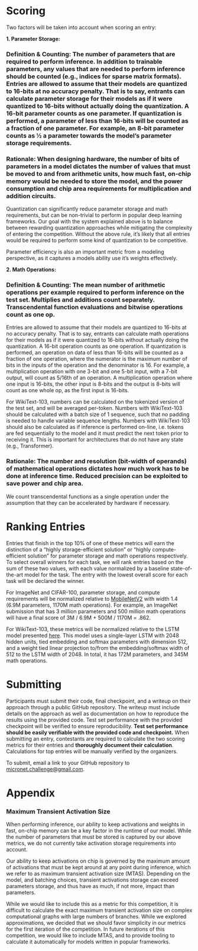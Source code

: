 # Scoring

Two factors will be taken into account when scoring an entry:

__1. Parameter Storage:__

### Definition & Counting: The number of parameters that are required to perform inference. In addition to trainable parameters, any values that are needed to perform inference should be counted (e.g., indices for sparse matrix formats). Entries are allowed to assume that their models are quantized to 16-bits at no accuracy penalty. That is to say, entrants can calculate parameter storage for their models as if it were quantized to 16-bits without actually doing the quantization. A 16-bit parameter counts as one parameter. If quantization is performed, a parameter of less than 16-bits will be counted as a fraction of one parameter. For example, an 8-bit parameter counts as ½ a parameter towards the model’s parameter storage requirements.

### Rationale: When designing hardware, the number of bits of parameters in a model dictates the number of values that must be moved to and from arithmetic units, how much fast, on-chip memory would be needed to store the model, and the power consumption and chip area requirements for multiplication and addition circuits. 

Quantization can significantly reduce parameter storage and math requirements, but can be non-trivial to perform in popular deep learning frameworks. Our goal with the system explained above is to balance between rewarding quantization approaches while mitigating the complexity of entering the competition. Without the above rule, it’s likely that all entries would be required to perform some kind of quantization to be competitive.

Parameter efficiency is also an important metric from a modeling perspective, as it captures a models ability use it’s weights effectively.

__2. Math Operations:__

### Definition & Counting: The mean number of arithmetic operations per example required to perform inference on the test set. Multiplies and additions count separately. Transcendental function evaluations and bitwise operations count as one op. 

Entries are allowed to assume that their models are quantized to 16-bits at no accuracy penalty. That is to say, entrants can calculate math operations for their models as if it were quantized to 16-bits without actually doing the quantization. A 16-bit operation counts as one operation. If quantization is performed, an operation on data of less than 16-bits will be counted as a fraction of one operation, where the numerator is the maximum number of bits in the inputs of the operation and the denominator is 16. For example, a multiplication operation with one 3-bit and one 5-bit input, with a 7-bit output, will count as 5/16th of an operation. A multiplication operation where one input is 16-bits, the other input is 8-bits and the output is 8-bits will count as one whole op, as the first input is 16-bits.

For WikiText-103, numbers can be calculated on the tokenized version of the test set, and will be averaged per-token. Numbers with WikiText-103 should be calculated with a batch size of 1 sequence, such that no padding is needed to handle variable sequence lengths. Numbers with WikiText-103 should also be calculated as if inference is performed on-line, i.e. tokens are fed sequentially to the model and it must predict the next token prior to receiving it. This is important for architectures that do not have any state (e.g., Transformer).

### Rationale: The number and resolution (bit-width of operands) of mathematical operations dictates how much work has to be done at inference time. Reduced precision can be exploited to save power and chip area.

We count transcendental functions as a single operation under the assumption that they can be accelerated by hardware if necessary.

# Ranking Entries

Entries that finish in the top 10% of one of these metrics will earn the distinction of a “highly storage-efficient solution” or “highly compute-efficient solution” for parameter storage and math operations respectively. To select overall winners for each task, we will rank entries based on the sum of these two values, with each value normalized by a baseline state-of-the-art model for the task. The entry with the lowest overall score for each task will be declared the winner.

For ImageNet and CIFAR-100, parameter storage, and compute requirements will be normalized relative to [MobileNetV2](https://arxiv.org/pdf/1801.04381.pdf) with width 1.4 (6.9M parameters, 1170M math operations). For example, an ImageNet submission that has 3 million parameters and 500 million math operations will have a final score of 3M / 6.9M + 500M / 1170M = .862.

For WikiText-103, these metrics will be normalized relative to the LSTM model presented [here](https://arxiv.org/pdf/1803.10049.pdf). This model uses a single-layer LSTM with 2048 hidden units, tied embedding and softmax parameters with dimension 512, and a weight tied linear projection to/from the embedding/softmax width of 512 to the LSTM width of 2048. In total, it has 172M parameters, and 345M math operations. 


# Submitting

Participants must submit their code, final checkpoint, and a writeup on their approach through a public GitHub repository. The writeup must include details on the approach as well as documentation on how to reproduce the results using the provided code. Test set performance with the provided checkpoint will be verified to ensure reproducibility. __Test set performance should be easily verifiable with the provided code and checkpoint.__ When submitting an entry, contestants are required to calculate the two scoring metrics for their entries and __thoroughly document their calculation__. Calculations for top entries will be manually verified by the organizers.

To submit, email a link to your GitHub repository to <micronet.challenge@gmail.com>.

# Appendix

### Maximum Transient Activation Size

When performing inference, our ability to keep activations and weights in fast, on-chip memory can be a key factor in the runtime of our model. While the number of parameters that must be stored is captured by our above metrics, we do not currently take activation storage requirements into account. 

Our ability to keep activations on chip is governed by the maximum amount of activations that must be kept around at any point during inference, which we refer to as maximum transient activation size (MTAS). Depending on the model, and batching choices, transient activations storage can exceed parameters storage, and thus have as much, if not more, impact than parameters.

While we would like to include this as a metric for this competition, it is difficult to calculate the exact maximum transient activation size on complex computational graphs with large numbers of branches. While we explored approximations, we decided that we should favor simplicity in our metrics for the first iteration of the competition. In future iterations of this competition, we would like to include MTAS, and to provide tooling to calculate it automatically for models written in popular frameworks.
